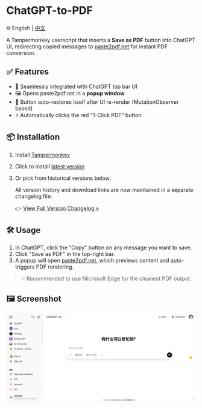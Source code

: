 # ChatGPT-to-PDF

🌐 English | [中文](./README-zh.md)

A Tampermonkey userscript that inserts a **Save as PDF** button into ChatGPT UI, redirecting copied messages to [paste2pdf.net](https://paste2pdf.net) for instant PDF conversion.

## ✅ Features

- 🧠 Seamlessly integrated with ChatGPT top bar UI
- 🖼 Opens paste2pdf.net in a **popup window**
- 🔁 Button auto-restores itself after UI re-render (MutationObserver based)
- ⚡ Automatically clicks the red "1-Click PDF" button

## 📦 Installation

1. Install [Tampermonkey](https://www.tampermonkey.net/)
2. Click to install [latest version](https://raw.githubusercontent.com/SeanX16/ChatGPT-to-PDF/main/ChatGPT-to-PDF-button-latest.user.js)
3. Or pick from historical versions below:

   All version history and download links are now maintained in a separate changelog file:
   
   👉 [View Full Version Changelog »](https://github.com/SeanX16/ChatGPT-to-PDF/blob/main/versions/README-en.md)

## 🛠 Usage

1. In ChatGPT, click the "Copy" button on any message you want to save.
2. Click "Save as PDF" in the top-right bar.
3. A popup will open [paste2pdf.net](https://paste2pdf.net), which previews content and auto-triggers PDF rendering.

> 💡 Recommended to use Microsoft Edge for the cleanest PDF output.

## 🖼 Screenshot

![screenshot](./screenshot-v2.png)
